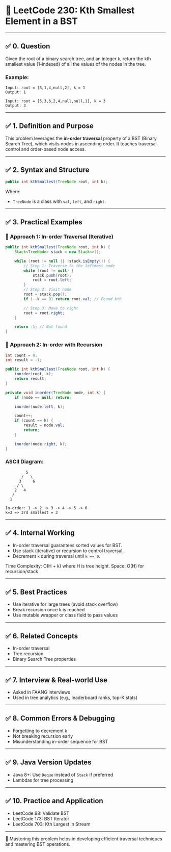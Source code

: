 # 🌳 LeetCode 230: Kth Smallest Element in a BST

---

## ✅ 0. Question

Given the root of a binary search tree, and an integer `k`, return the `k`th smallest value (1-indexed) of all the values of the nodes in the tree.

### Example:
```text
Input: root = [3,1,4,null,2], k = 1
Output: 1
```

```text
Input: root = [5,3,6,2,4,null,null,1], k = 3
Output: 3
```

---

## ✅ 1. Definition and Purpose

This problem leverages the **in-order traversal** property of a BST (Binary Search Tree), which visits nodes in ascending order. It teaches traversal control and order-based node access.

---

## ✅ 2. Syntax and Structure

```java
public int kthSmallest(TreeNode root, int k);
```

Where:
- `TreeNode` is a class with `val`, `left`, and `right`.

---

## ✅ 3. Practical Examples

### 🔹 Approach 1: In-order Traversal (Iterative)

```java
public int kthSmallest(TreeNode root, int k) {
    Stack<TreeNode> stack = new Stack<>();

    while (root != null || !stack.isEmpty()) {
        // Step 1: Traverse to the leftmost node
        while (root != null) {
            stack.push(root);
            root = root.left;
        }
        // Step 2: Visit node
        root = stack.pop();
        if (--k == 0) return root.val; // Found kth

        // Step 3: Move to right
        root = root.right;
    }

    return -1; // Not found
}
```

### 🔹 Approach 2: In-order with Recursion

```java
int count = 0;
int result = -1;

public int kthSmallest(TreeNode root, int k) {
    inorder(root, k);
    return result;
}

private void inorder(TreeNode node, int k) {
    if (node == null) return;

    inorder(node.left, k);

    count++;
    if (count == k) {
        result = node.val;
        return;
    }

    inorder(node.right, k);
}
```

### ASCII Diagram:
```
         5
       /   \
      3     6
     / \
    2   4
   /
  1

In-order: 1 -> 2 -> 3 -> 4 -> 5 -> 6
k=3 => 3rd smallest = 3
```

---

## ✅ 4. Internal Working

- In-order traversal guarantees sorted values for BST.
- Use stack (iterative) or recursion to control traversal.
- Decrement `k` during traversal until `k == 0`.

Time Complexity: O(H + k) where H is tree height.
Space: O(H) for recursion/stack

---

## ✅ 5. Best Practices

- Use iterative for large trees (avoid stack overflow)
- Break recursion once k is reached
- Use mutable wrapper or class field to pass values

---

## ✅ 6. Related Concepts

- In-order traversal
- Tree recursion
- Binary Search Tree properties

---

## ✅ 7. Interview & Real-world Use

- Asked in FAANG interviews
- Used in tree analytics (e.g., leaderboard ranks, top-K stats)

---

## ✅ 8. Common Errors & Debugging

- Forgetting to decrement `k`
- Not breaking recursion early
- Misunderstanding in-order sequence for BST

---

## ✅ 9. Java Version Updates

- Java 8+: Use `Deque` instead of `Stack` if preferred
- Lambdas for tree processing

---

## ✅ 10. Practice and Application

- LeetCode 98: Validate BST
- LeetCode 173: BST Iterator
- LeetCode 703: Kth Largest in Stream

---

🌱 Mastering this problem helps in developing efficient traversal techniques and mastering BST operations.

